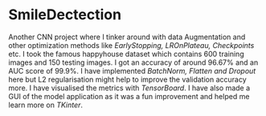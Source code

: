 # SmileDectection
Another CNN project where I tinker around with data Augmentation and other optimization methods like *EarlyStopping, LROnPlateau, Checkpoints* etc. I took the famous happyhouse dataset which contains 600 training images and 150 testing images. I got an accuracy of around 96.67% and an AUC score of 99.9%. I have implemented *BatchNorm, Flatten and Dropout* here but L2 regularisation might help to improve the validation accuracy more. I have visualised the metrics with *TensorBoard*.
I have also made a GUI of the model application as it was a fun improvement and helped me learn more on *TKinter*.
